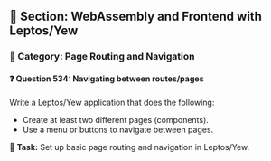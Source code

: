 ## 📘 Section: WebAssembly and Frontend with Leptos/Yew
### 🔹 Category: Page Routing and Navigation
#### ❓ Question 534: Navigating between routes/pages

Write a Leptos/Yew application that does the following:

- Create at least two different pages (components).
- Use a menu or buttons to navigate between pages.

🔧 **Task:** Set up basic page routing and navigation in Leptos/Yew.
